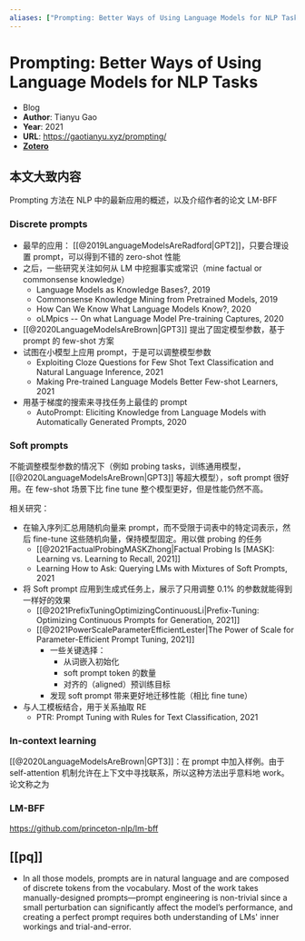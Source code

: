 ```yaml
---
aliases: ["Prompting: Better Ways of Using Language Models for NLP Tasks", "Prompting: Better Ways of Using Language Models for NLP Tasks, 2021"]
---
```

# Prompting: Better Ways of Using Language Models for NLP Tasks

- Blog
- **Author**: Tianyu Gao
- **Year**: 2021
- **URL**: https://gaotianyu.xyz/prompting/
- [**Zotero**](zotero://select/items/@2021PromptingBetterWays)

## 本文大致内容

Prompting 方法在 NLP 中的最新应用的概述，以及介绍作者的论文 LM-BFF

### Discrete prompts

- 最早的应用： [[@2019LanguageModelsAreRadford|GPT2]]，只要合理设置 prompt，可以得到不错的 zero-shot 性能
- 之后，一些研究关注如何从 LM 中挖掘事实或常识（mine factual or commonsense knowledge）
    - Language Models as Knowledge Bases?, 2019
    - Commonsense Knowledge Mining from Pretrained Models, 2019
    - How Can We Know What Language Models Know?, 2020
    - oLMpics -- On what Language Model Pre-training Captures, 2020
- [[@2020LanguageModelsAreBrown|GPT3]] 提出了固定模型参数，基于 prompt 的 few-shot 方案
- 试图在小模型上应用 prompt，于是可以调整模型参数
    - Exploiting Cloze Questions for Few Shot Text Classification and Natural Language Inference, 2021
    - Making Pre-trained Language Models Better Few-shot Learners, 2021
- 用基于梯度的搜索来寻找任务上最佳的 prompt
    - AutoPrompt: Eliciting Knowledge from Language Models with Automatically Generated Prompts, 2020

### Soft prompts

不能调整模型参数的情况下（例如 probing tasks，训练通用模型，[[@2020LanguageModelsAreBrown|GPT3]] 等超大模型），soft prompt 很好用。在 few-shot 场景下比 fine tune 整个模型更好，但是性能仍然不高。

相关研究：
- 在输入序列汇总用随机向量来 prompt，而不受限于词表中的特定词表示，然后 fine-tune 这些随机向量，保持模型固定。用以做 probing 的任务
    - [[@2021FactualProbingMASKZhong|Factual Probing Is [MASK]: Learning vs. Learning to Recall, 2021]]
    - Learning How to Ask: Querying LMs with Mixtures of Soft Prompts, 2021
- 将 Soft prompt 应用到生成式任务上，展示了只用调整 0.1\% 的参数就能得到一样好的效果
    - [[@2021PrefixTuningOptimizingContinuousLi|Prefix-Tuning: Optimizing Continuous Prompts for Generation, 2021]]
    - [[@2021PowerScaleParameterEfficientLester|The Power of Scale for Parameter-Efficient Prompt Tuning, 2021]]
        - 一些关键选择：
            - 从词嵌入初始化
            - soft prompt token 的数量
            - 对齐的（aligned）预训练目标
        - 发现 soft prompt 带来更好地迁移性能（相比 fine tune）
- 与人工模板结合，用于关系抽取 RE
    - PTR: Prompt Tuning with Rules for Text Classification, 2021

### In-context learning

[[@2020LanguageModelsAreBrown|GPT3]]：在 prompt 中加入样例。由于 self-attention 机制允许在上下文中寻找联系，所以这种方法出乎意料地 work。论文称之为

### LM-BFF

https://github.com/princeton-nlp/lm-bff

## [[pq]]

- In all those models, prompts are in natural language and are composed of discrete tokens from the vocabulary. Most of the work takes manually-designed prompts—prompt engineering is non-trivial since a small perturbation can significantly affect the model’s performance, and creating a perfect prompt requires both understanding of LMs' inner workings and trial-and-error.
